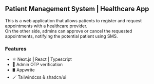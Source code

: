 ## Patient Management System | Healthcare App

This is a web application that allows patients to register and request appointments with a healthcare provider.  
On the other side, admins can approve or cancel the requested appointments, notifying the potential patient using SMS.

### Features

- ⚛ Next.js | React | Typescript
- 🔐 Admin OTP verification
- 🛢 Appwrite
- 🪄 Tailwindcss & shadcn/ui
